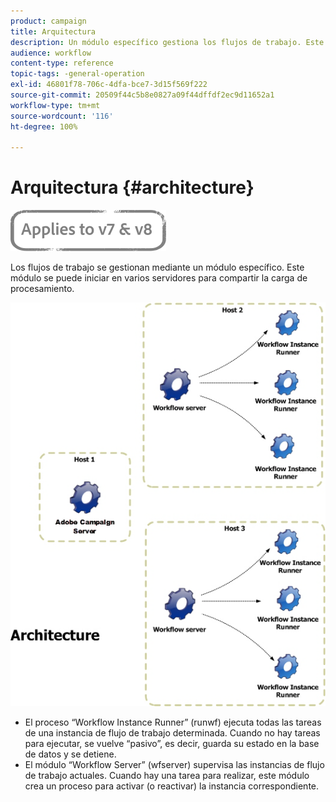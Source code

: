 ```yaml
---
product: campaign
title: Arquitectura
description: Un módulo específico gestiona los flujos de trabajo. Este módulo se puede iniciar en varios servidores para compartir la carga de procesamiento.
audience: workflow
content-type: reference
topic-tags: -general-operation
exl-id: 46801f78-706c-4dfa-bce7-3d15f569f222
source-git-commit: 20509f44c5b8e0827a09f44dffdf2ec9d11652a1
workflow-type: tm+mt
source-wordcount: '116'
ht-degree: 100%

---
```


# Arquitectura {#architecture}

![](../../assets/common.svg)

Los flujos de trabajo se gestionan mediante un módulo específico. Este módulo se puede iniciar en varios servidores para compartir la carga de procesamiento.

![](assets/architecture.png)

* El proceso “Workflow Instance Runner” (runwf) ejecuta todas las tareas de una instancia de flujo de trabajo determinada. Cuando no hay tareas para ejecutar, se vuelve “pasivo”, es decir, guarda su estado en la base de datos y se detiene.
* El módulo “Workflow Server” (wfserver) supervisa las instancias de flujo de trabajo actuales. Cuando hay una tarea para realizar, este módulo crea un proceso para activar (o reactivar) la instancia correspondiente.
